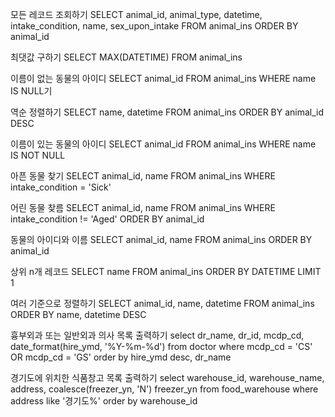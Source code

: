 모든 레코드 조회하기
SELECT animal_id, animal_type, datetime, intake_condition, name, sex_upon_intake FROM animal_ins ORDER BY animal_id

최댓값 구하기
SELECT MAX(DATETIME) FROM animal_ins

이름이 없는 동물의 아이디
SELECT animal_id FROM animal_ins WHERE name IS NULL기

역순 정렬하기
SELECT name, datetime FROM animal_ins ORDER BY animal_id DESC

이름이 있는 동물의 아이디
SELECT animal_id FROM animal_ins WHERE name IS NOT NULL

아픈 동물 찾기
SELECT animal_id, name FROM animal_ins WHERE intake_condition = 'Sick'

어린 동물 찾름
SELECT animal_id, name FROM animal_ins WHERE intake_condition != 'Aged' ORDER BY animal_id

동물의 아이디와 이름
SELECT animal_id, name FROM animal_ins ORDER BY animal_id

상위 n개 레코드
SELECT name FROM animal_ins ORDER BY DATETIME LIMIT 1

여러 기준으로 정렬하기
SELECT animal_id, name, datetime FROM animal_ins ORDER BY name, datetime DESC

흉부외과 또는 일반외과 의사 목록 출력하기
select dr_name, dr_id, mcdp_cd, date_format(hire_ymd, '%Y-%m-%d')
from doctor
where mcdp_cd = 'CS' OR mcdp_cd = 'GS'
order by hire_ymd desc, dr_name

경기도에 위치한 식품창고 목록 출력하기
select warehouse_id, warehouse_name, address, coalesce(freezer_yn, 'N') freezer_yn
from food_warehouse
where address like '경기도%'
order by warehouse_id